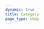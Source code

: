 ```yaml
---
dynamic: true
title: Category
page_type: shop
---
```


<CategoryPage>
<!-- @content -->
</CategoryPage>
